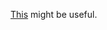 [This](https://aws.amazon.com/blogs/aws/new-tls-termination-for-network-load-balancers/) might be useful.
